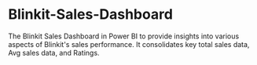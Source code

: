 # Blinkit-Sales-Dashboard
The Blinkit Sales Dashboard in Power BI  to provide insights into various aspects of Blinkit's sales performance. It consolidates key total sales data, Avg sales data, and Ratings.
